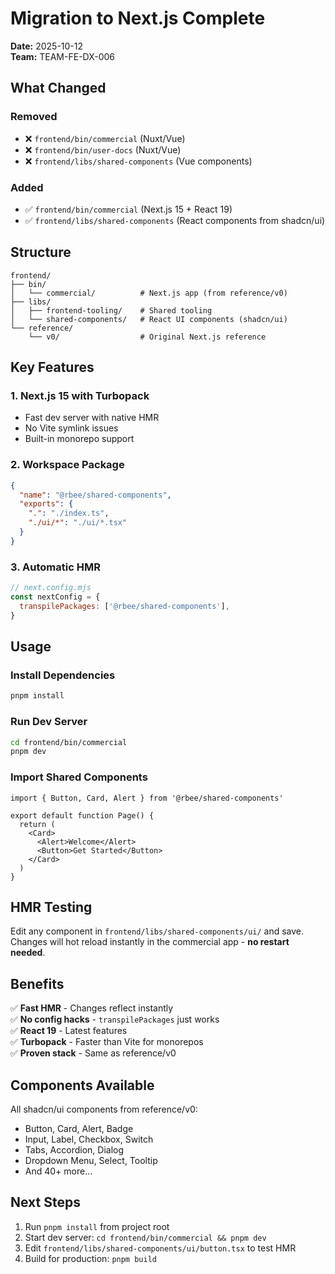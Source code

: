 # Migration to Next.js Complete

**Date:** 2025-10-12  
**Team:** TEAM-FE-DX-006

## What Changed

### Removed
- ❌ `frontend/bin/commercial` (Nuxt/Vue)
- ❌ `frontend/bin/user-docs` (Nuxt/Vue)
- ❌ `frontend/libs/shared-components` (Vue components)

### Added
- ✅ `frontend/bin/commercial` (Next.js 15 + React 19)
- ✅ `frontend/libs/shared-components` (React components from shadcn/ui)

## Structure

```
frontend/
├── bin/
│   └── commercial/          # Next.js app (from reference/v0)
├── libs/
│   ├── frontend-tooling/    # Shared tooling
│   └── shared-components/   # React UI components (shadcn/ui)
└── reference/
    └── v0/                  # Original Next.js reference
```

## Key Features

### 1. Next.js 15 with Turbopack
- Fast dev server with native HMR
- No Vite symlink issues
- Built-in monorepo support

### 2. Workspace Package
```json
{
  "name": "@rbee/shared-components",
  "exports": {
    ".": "./index.ts",
    "./ui/*": "./ui/*.tsx"
  }
}
```

### 3. Automatic HMR
```javascript
// next.config.mjs
const nextConfig = {
  transpilePackages: ['@rbee/shared-components'],
}
```

## Usage

### Install Dependencies
```bash
pnpm install
```

### Run Dev Server
```bash
cd frontend/bin/commercial
pnpm dev
```

### Import Shared Components
```tsx
import { Button, Card, Alert } from '@rbee/shared-components'

export default function Page() {
  return (
    <Card>
      <Alert>Welcome</Alert>
      <Button>Get Started</Button>
    </Card>
  )
}
```

## HMR Testing

Edit any component in `frontend/libs/shared-components/ui/` and save.
Changes will hot reload instantly in the commercial app - **no restart needed**.

## Benefits

✅ **Fast HMR** - Changes reflect instantly  
✅ **No config hacks** - `transpilePackages` just works  
✅ **React 19** - Latest features  
✅ **Turbopack** - Faster than Vite for monorepos  
✅ **Proven stack** - Same as reference/v0  

## Components Available

All shadcn/ui components from reference/v0:
- Button, Card, Alert, Badge
- Input, Label, Checkbox, Switch
- Tabs, Accordion, Dialog
- Dropdown Menu, Select, Tooltip
- And 40+ more...

## Next Steps

1. Run `pnpm install` from project root
2. Start dev server: `cd frontend/bin/commercial && pnpm dev`
3. Edit `frontend/libs/shared-components/ui/button.tsx` to test HMR
4. Build for production: `pnpm build`
